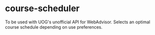 # course-scheduler
To be used with UOG's unofficial API for WebAdvisor. Selects an optimal course schedule depending on use preferences.
